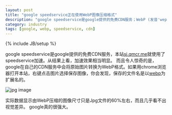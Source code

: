 ```yaml
---
layout: post
title: "google speedservice正在使用WebP图像压缩格式"
description: "google speedservice是google提供的免费CDN服务；WebP (发音'weppy')，一种同时提供了有损压缩与无损压缩的图形档格式。Google在购买On2 Technologies后发展出来的格式，派生自图像编码格式VP8，目标是取代jpg，成为互联网图像格式的新标准。"
category: industry
tags: [google, webp, speedservice, cdn]
---
```

{% include JB/setup %}

google speedservice是google提供的免费CDN服务，本站[sj.qmcr.me](http://sj.qmcr.me)就使用了speedservice加速。从结果上看，加速效果相当明显。
而且令人惊奇的是，google在自己的CDN服务中会将原始图片转换为WebP格式。如果用chrome浏览器打开本站，右键点击图片选择保存图像，你会发现，保存的文件名是以[webp](/2013/04/23/what-is-webp)为扩展名的。

![jpg image](http://pic.yupoo.com/sjqmcr/CO7vODEo/rKNy0.jpg)

实际数据显示由WebP压缩的图像尺寸只是Jpg文件的60%左右，而且几乎看不出视觉差异。
google真的很强大。
